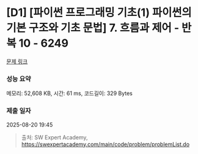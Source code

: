 # [D1] [파이썬 프로그래밍 기초(1) 파이썬의 기본 구조와 기초 문법] 7. 흐름과 제어 - 반복 10 - 6249 

[문제 링크](https://swexpertacademy.com/main/code/problem/problemDetail.do?contestProbId=AWcVDjz64tYDFAU4) 

### 성능 요약

메모리: 52,608 KB, 시간: 61 ms, 코드길이: 329 Bytes

### 제출 일자

2025-08-20 19:45



> 출처: SW Expert Academy, https://swexpertacademy.com/main/code/problem/problemList.do